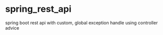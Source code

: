 # spring_rest_api

spring boot rest api with custom, global exception handle using controller advice
